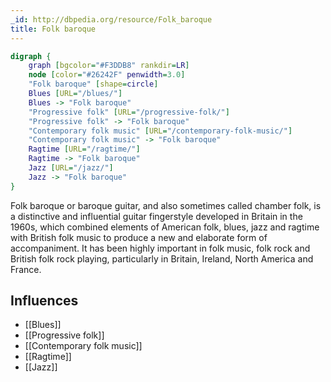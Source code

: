```yaml
---
_id: http://dbpedia.org/resource/Folk_baroque
title: Folk baroque
---
```


```dot
digraph {
	graph [bgcolor="#F3DDB8" rankdir=LR]
	node [color="#26242F" penwidth=3.0]
	"Folk baroque" [shape=circle]
	Blues [URL="/blues/"]
	Blues -> "Folk baroque"
	"Progressive folk" [URL="/progressive-folk/"]
	"Progressive folk" -> "Folk baroque"
	"Contemporary folk music" [URL="/contemporary-folk-music/"]
	"Contemporary folk music" -> "Folk baroque"
	Ragtime [URL="/ragtime/"]
	Ragtime -> "Folk baroque"
	Jazz [URL="/jazz/"]
	Jazz -> "Folk baroque"
}
```

Folk baroque or baroque guitar, and also sometimes called chamber folk, is a distinctive and influential guitar fingerstyle developed in Britain in the 1960s, which combined elements of American folk, blues, jazz and ragtime with British folk music to produce a new and elaborate form of accompaniment. It has been highly important in folk music, folk rock and British folk rock playing, particularly in Britain, Ireland, North America and France.

## Influences

- [[Blues]]
- [[Progressive folk]]
- [[Contemporary folk music]]
- [[Ragtime]]
- [[Jazz]]
